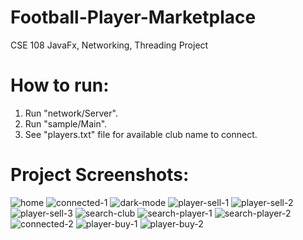 # Football-Player-Marketplace
CSE 108 JavaFx, Networking, Threading Project

# How to run:
1. Run "network/Server".
2. Run "sample/Main".
3. See "players.txt" file for available club name to connect.

# Project Screenshots:
![home](project-screenshots/home.png)
![connected-1](project-screenshots/connected-1.png)
![dark-mode](project-screenshots/dark-mode.png)
![player-sell-1](project-screenshots/player-sell-1.png)
![player-sell-2](project-screenshots/player-sell-2.png)
![player-sell-3](project-screenshots/player-sell-3.png)
![search-club](project-screenshots/search-club.png)
![search-player-1](project-screenshots/search-player-1.png)
![search-player-2](project-screenshots/search-player-2.png)
![connected-2](project-screenshots/connected-2.png)
![player-buy-1](project-screenshots/player-buy-1.png)
![player-buy-2](project-screenshots/player-buy-2.png)



